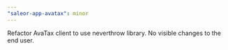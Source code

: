```yaml
---
"saleor-app-avatax": minor
---
```


Refactor AvaTax client to use neverthrow library. No visible changes to the end user.
